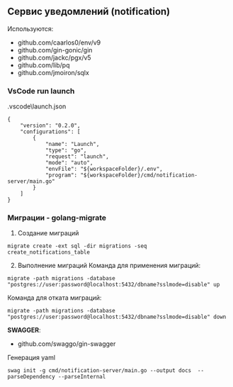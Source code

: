 ## Сервис уведомлений (notification)

Используются:
- github.com/caarlos0/env/v9
- github.com/gin-gonic/gin
- github.com/jackc/pgx/v5
- github.com/lib/pq
- github.com/jmoiron/sqlx

### VsCode run launch
.vscode\launch.json
```
{
	"version": "0.2.0",
	"configurations": [
		{
			"name": "Launch",
			"type": "go",
			"request": "launch",
			"mode": "auto",
			"envFile": "${workspaceFolder}/.env",
			"program": "${workspaceFolder}/cmd/notification-server/main.go"
		}
	]
}
```

### Миграции - golang-migrate

1. Создание миграций
```
migrate create -ext sql -dir migrations -seq create_notifications_table
```

2. Выполнение миграций
Команда для применения миграций:
```
migrate -path migrations -database "postgres://user:password@localhost:5432/dbname?sslmode=disable" up
```

Команда для отката миграций:
```
migrate -path migrations -database "postgres://user:password@localhost:5432/dbname?sslmode=disable" down
```


**SWAGGER**:
- github.com/swaggo/gin-swagger

Генерация yaml 
```
swag init -g cmd/notification-server/main.go --output docs  --parseDependency --parseInternal 
```
